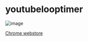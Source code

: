 # youtubelooptimer

![image](https://raw.githubusercontent.com/tgfjt/youtubelooptimer/master/youtubelooptimer.png)

[Chrome webstore](https://chrome.google.com/webstore/detail/youtubelooptimer/jfceklomhcdpijeamkkbggmodhojjmfl)
